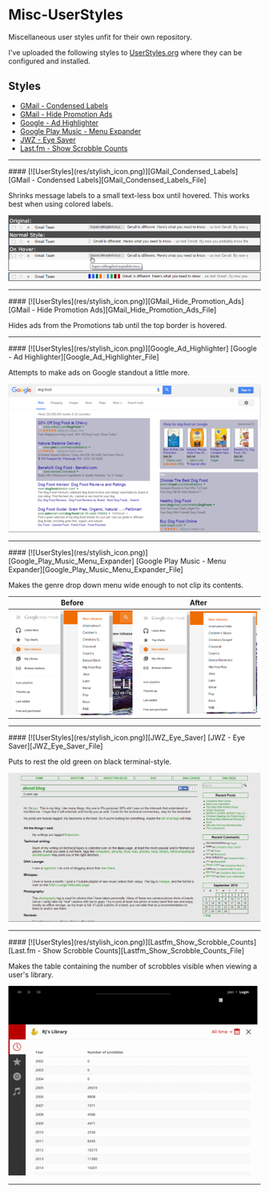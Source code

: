 Misc-UserStyles
===============

Miscellaneous user styles unfit for their own repository.

I've uploaded the following styles to [UserStyles.org][UserStylesProfile] where
they can be configured and installed.


## Styles
* [GMail - Condensed Labels](#GMail_Condensed_Labels)
* [GMail - Hide Promotion Ads](#GMail_Hide_Promotion_Ads)
* [Google - Ad Highlighter](#Google_Ad_Highlighter)
* [Google Play Music - Menu Expander](#Google_Play_Music_Menu_Expander)
* [JWZ - Eye Saver](#JWZ_Eye_Saver)
* [Last.fm - Show Scrobble Counts](#Lastfm_Show_Scrobble_Counts)

--------------------------------------------------------------------------------

<a name="GMail_Condensed_Labels" />
#### [![UserStyles](res/stylish_icon.png)][GMail_Condensed_Labels] [GMail - Condensed Labels][GMail_Condensed_Labels_File]

Shrinks message labels to a small text-less box until hovered.
This works best when using colored labels.

![Screenshot with style active.](res/GMail.Condensed.Labels.png)
![Screenshot with style active and colored labels.](res/GMail.Condensed.Labels.2.png)

--------------------------------------------------------------------------------

<a name="GMail_Hide_Promotion_Ads" />
#### [![UserStyles](res/stylish_icon.png)][GMail_Hide_Promotion_Ads] [GMail - Hide Promotion Ads][GMail_Hide_Promotion_Ads_File]

Hides ads from the Promotions tab until the top border is hovered.

--------------------------------------------------------------------------------

<a name="Google_Ad_Highlighter" />
#### [![UserStyles](res/stylish_icon.png)][Google_Ad_Highlighter] [Google - Ad Highlighter][Google_Ad_Highlighter_File]

Attempts to make ads on Google standout a little more.

![Screenshot with style active.](res/Google.Ad.Highlighter.png)

--------------------------------------------------------------------------------

<a name="Google_Play_Music_Menu_Expander" />
#### [![UserStyles](res/stylish_icon.png)][Google_Play_Music_Menu_Expander] [Google Play Music - Menu Expander][Google_Play_Music_Menu_Expander_File]

Makes the genre drop down menu wide enough to not clip its contents.

| Before                                                                       | After                                                                           |
| ---------------------------------------------------------------------------- | ------------------------------------------------------------------------------- |
| ![Screenshot without style.](res/Google.Play.Music.Menu.Expander.Before.png) | ![Screenshot with style active.](res/Google.Play.Music.Menu.Expander.After.png) |

--------------------------------------------------------------------------------

<a name="JWZ_Eye_Saver" />
#### [![UserStyles](res/stylish_icon.png)][JWZ_Eye_Saver] [JWZ - Eye Saver][JWZ_Eye_Saver_File]

Puts to rest the old green on black terminal-style.

![Screenshot with style active.](res/JWZ.Improved.png)

--------------------------------------------------------------------------------

<a name="Lastfm_Show_Scrobble_Counts" />
#### [![UserStyles](res/stylish_icon.png)][Lastfm_Show_Scrobble_Counts] [Last.fm - Show Scrobble Counts][Lastfm_Show_Scrobble_Counts_File]

Makes the table containing the number of scrobbles visible when viewing a
user's library.

![Screenshot with style active.](res/Last.fm.Show.Scrobble.Counts.png)

--------------------------------------------------------------------------------

[UserStylesProfile]: https://userstyles.org/users/115392
[GMail_Condensed_Labels]: https://userstyles.org/styles/108412/gmail-condensed-labels
[GMail_Condensed_Labels_File]: GMail.Condensed.Labels.user.css
[GMail_Hide_Promotion_Ads]: https://userstyles.org/styles/118365/gmail-hide-promotion-ads
[GMail_Hide_Promotion_Ads_File]: GMail.Hide.Promotion.Ads.user.css
[Google_Ad_Highlighter]: https://userstyles.org/styles/108205/google-ad-highlighter
[Google_Ad_Highlighter_File]: Google.Ad.Highlighter.user.css
[Google_Play_Music_Menu_Expander]: https://userstyles.org/styles/118349/google-play-music-menu-expander
[Google_Play_Music_Menu_Expander_File]: Google.Play.Music.Menu.Expander.user.css
[JWZ_Eye_Saver]: https://userstyles.org/styles/108208/jwz-eye-saver
[JWZ_Eye_Saver_File]: JWZ.Improved.user.css
[Lastfm_Show_Scrobble_Counts]: https://userstyles.org/styles/118344/last-fm-show-scrobble-counts-in-library
[Lastfm_Show_Scrobble_Counts_File]: Last.fm.Show.Scrobble.Counts.user.css

